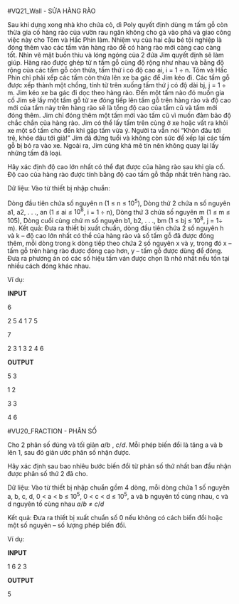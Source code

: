 #VQ21_Wall - SỬA HÀNG RÀO

Sau khi dựng xong nhà kho chứa cỏ, dì Poly quyết định dùng m tấm gỗ còn thừa gia cố hàng rào của vườn rau ngăn không cho gà vào phá và giao công việc này cho Tôm và Hấc Phin làm. Nhiệm vụ của hai cậu bé tội nghiệp là đóng thêm vào các tấm ván hàng rào để có hàng rào mới càng cao càng tốt. Nhìn vẽ mặt buồn thiu và lóng ngóng của 2 đứa Jim quyết định sẽ làm giúp. Hàng rào được ghép từ n tấm gỗ cùng độ rộng như nhau và bằng độ rộng của các tấm gỗ còn thừa, tấm thứ i có độ cao ai, i = 1 ÷ n. Tôm và Hấc Phin chỉ phải xếp các tấm còn thừa lên xe ba gác để Jim kéo đi. Các tấm gỗ được xếp thành một chồng, tính từ trên xuống tấm thứ j có độ dài bj, j = 1 ÷ m. Jim kéo xe ba gác đi dọc theo hàng rào. Đến một tấm nào đó muốn gia cố Jim sẽ lấy một tấm gỗ từ xe đóng tiếp lên tấm gỗ trên hàng rào và độ cao mới của tấm này trên hàng rào sẽ là tổng độ cao của tấm cũ và tấm mới đóng thêm. Jim chỉ đóng thêm một tấm mới vào tấm cũ vì muốn đảm bảo độ chắc chắn của hàng rào. Jim có thể lấy tấm trên cùng ở xe hoặc vất ra khỏi xe một số tấm cho đến khi gặp tấm vừa ý. Người ta vẫn nói “Khôn đâu tới trẻ, khỏe đâu tới già!”  Jim đã đứng tuổi và không còn sức để xếp lại các tấm gỗ bị bỏ ra vào xe. Ngoài ra, Jim cũng khá mê tín nên không quay lại lấy những tấm đã loại.

Hãy xác định độ cao lớn nhất có thể đạt được của hàng rào sau khi gia cố. Độ cao của hàng rào được tính bằng độ cao tấm gỗ thấp nhất trên hàng rào.

Dữ liệu: Vào từ thiết bị nhập chuẩn:

Dòng đầu tiên chứa số nguyên n (1 ≤ n ≤ $10^5$),
Dòng thứ 2 chứa n số nguyên a1, a2, . . ., an (1 ≤ ai ≤ $10^8$, i = 1 ÷ n),
Dòng thứ 3 chứa số nguyên m  (1 ≤ m ≤ 105),
Dòng cuối cùng chứ m số nguyên b1, b2, . . ., bm (1 ≤ bj ≤ $10^8$, j = 1÷ m).
Kết quả: Đưa ra thiết bị xuất chuẩn, dòng đầu tiên chứa 2 số nguyên h và k – độ cao lớn nhất có thể của hàng rào và số tấm gỗ đã được đóng thêm, mỗi dòng trong k dòng tiếp theo chứa 2 số nguyên x và y, trong đó x – tấm gỗ trên hàng rào được đóng cao hơn, y – tấm gỗ được dùng để đóng. Đưa ra phương án có các số hiệu tấm ván được chọn là nhỏ nhất nếu tồn tại nhiều cách đóng khác nhau.

Ví dụ:

**INPUT**

6

2 5 4 1 7 5

7

2 3 1 3 2 4 6



**OUTPUT**

5 3

1 2

3 3

4 6


#VU20_FRACTION - PHÂN SỐ

Cho 2 phân số đúng và tối giản $a/b$ , $c/d$. Mỗi phép biến đổi là tăng a và b lên 1, sau đó giản ước phân số nhận được.

Hãy xác định sau bao nhiêu bước biến đổi từ phân số thứ nhất ban đầu nhận được phân số thứ 2 đã cho.

Dữ liệu: Vào từ thiết bị nhập chuẩn gồm 4 dòng, mỗi dòng chứa 1 số nguyên a, b, c, d, 0 < a < b ≤ $10^5$, 0 < c < d ≤ $10^5$, a và b nguyên tố cùng nhau, c và d nguyên tố cùng nhau $a/b$ ≠  $c/d$

Kết quả: Đưa ra thiết bị xuất chuẩn số 0 nếu không có cách biến đổi hoặc một số nguyên – số lượng phép biến đổi.


Ví dụ:

**INPUT**

1 6 2 3
 


**OUTPUT**

5
